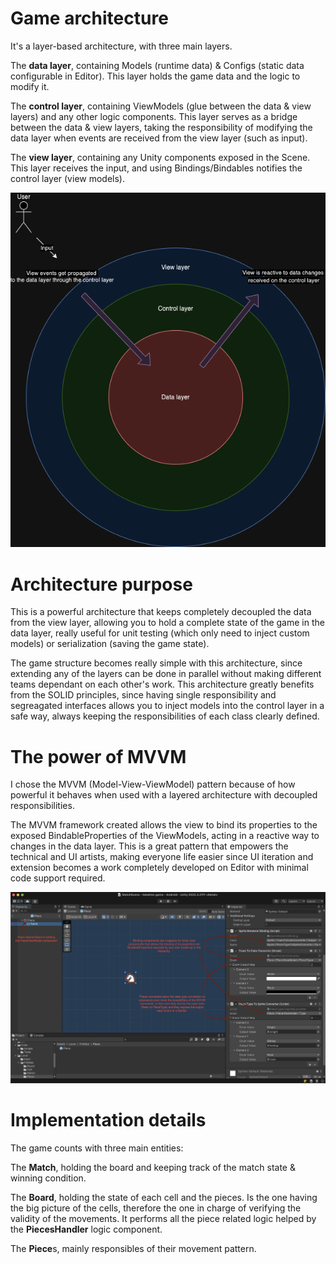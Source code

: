 # Game architecture

It's a layer-based architecture, with three main layers.

The **data layer**, containing Models (runtime data) & Configs (static data configurable in Editor).
This layer holds the game data and the logic to modify it.

The **control layer**, containing ViewModels (glue between the data & view layers) and any other logic components.
This layer serves as a bridge between the data & view layers, taking the responsibility of modifying the data layer when events are received from the view layer (such as input).

The **view layer**, containing any Unity components exposed in the Scene. This layer receives the input, and using Bindings/Bindables notifies the control layer (view models).

<img width="611" alt="architecture diagram" src="Documentation/tatedrez-architecture.png">

# Architecture purpose

This is a powerful architecture that keeps completely decoupled the data from the view layer, allowing you to hold a complete state of the game in the data layer, really useful for unit testing (which only need to inject custom models) or serialization (saving the game state). 

The game structure becomes really simple with this architecture, since extending any of the layers can be done in parallel without making different teams dependant on each other's work. 
This architecture greatly benefits from the SOLID principles, since having single responsibility and segreagated interfaces allows you to inject models into the control layer in a safe way, always keeping the responsibilities of each class clearly defined.

# The power of MVVM

I chose the MVVM (Model-View-ViewModel) pattern because of how powerful it behaves when used with a layered architecture with decoupled responsibilities. 

The MVVM framework created allows the view to bind its properties to the exposed BindableProperties of the ViewModels, acting in a reactive way to changes in the data layer. 
This is a great pattern that empowers the technical and UI artists, making everyone life easier since UI iteration and extension becomes a work completely developed on Editor with minimal code support required.

<img width="1440" alt="inspector" src="Documentation/viewmodel-inspector.png">

# Implementation details

The game counts with three main entities:

The **Match**, holding the board and keeping track of the match state & winning condition.

The **Board**, holding the state of each cell and the pieces. Is the one having the big picture of the cells, therefore the one in charge of verifying the validity of the movements.
It performs all the piece related logic helped by the **PiecesHandler** logic component.

The **Piece**s, mainly responsibles of their movement pattern.